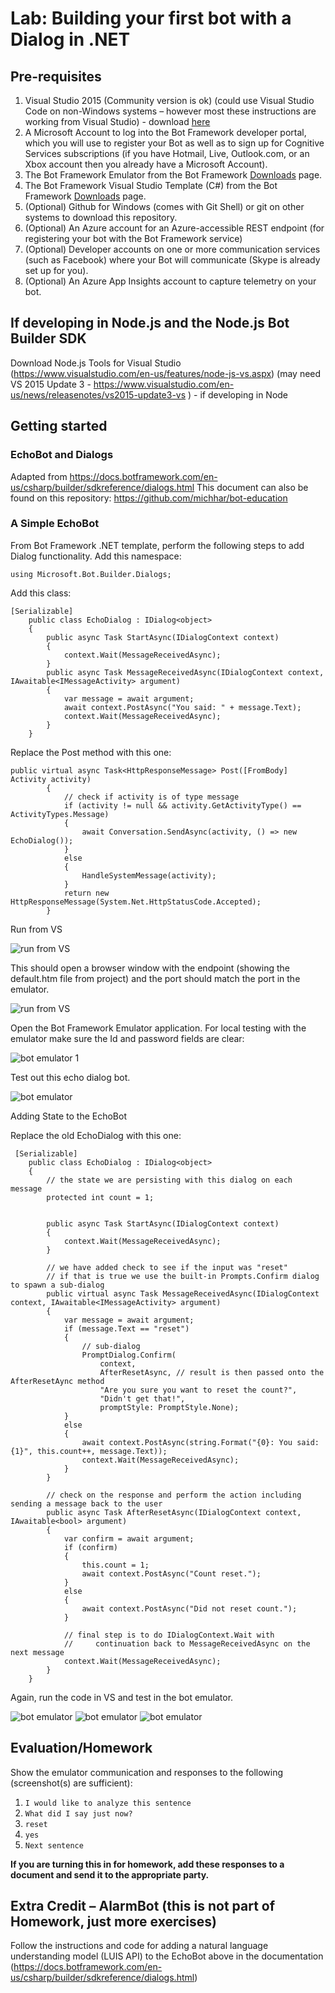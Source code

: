 # Lab:  Building your first bot with a Dialog in .NET

## Pre-requisites
1.	Visual Studio 2015 (Community version is ok) (could use Visual Studio Code on non-Windows systems – however most these instructions are working from Visual Studio) - download [here](https://beta.visualstudio.com/downloads/)
2.	A Microsoft Account to log into the Bot Framework developer portal, which you will use to register your Bot as well as to sign up for Cognitive Services subscriptions (if you have Hotmail, Live, Outlook.com, or an Xbox account then you already have a Microsoft Account).
4.	The Bot Framework Emulator from the Bot Framework [Downloads](https://docs.botframework.com/en-us/downloads/#navtitle) page.
5.	The Bot Framework Visual Studio Template (C#) from the Bot Framework [Downloads](https://docs.botframework.com/en-us/downloads/#navtitle) page.
6.	(Optional) Github for Windows (comes with Git Shell) or git on other systems to download this repository.
7.	(Optional) An Azure account for an Azure-accessible REST endpoint (for registering your bot with the Bot Framework service)
7.	(Optional) Developer accounts on one or more communication services (such as Facebook) where your Bot will communicate (Skype is already set up for you).
8.	(Optional) An Azure App Insights account to capture telemetry on your bot. 

## If developing in Node.js and the Node.js Bot Builder SDK

Download Node.js Tools for Visual Studio (https://www.visualstudio.com/en-us/features/node-js-vs.aspx) (may need VS 2015 Update 3 - https://www.visualstudio.com/en-us/news/releasenotes/vs2015-update3-vs ) - if developing in Node

## Getting started
### EchoBot and Dialogs

Adapted from https://docs.botframework.com/en-us/csharp/builder/sdkreference/dialogs.html
This document can also be found on this repository: https://github.com/michhar/bot-education 

### A Simple EchoBot

From Bot Framework .NET template, perform the following steps to add Dialog functionality.
Add this namespace:

`using Microsoft.Bot.Builder.Dialogs;`

Add this class:

```
[Serializable]
    public class EchoDialog : IDialog<object>
    {
        public async Task StartAsync(IDialogContext context)
        {
            context.Wait(MessageReceivedAsync);
        }
        public async Task MessageReceivedAsync(IDialogContext context, IAwaitable<IMessageActivity> argument)
        {
            var message = await argument;
            await context.PostAsync("You said: " + message.Text);
            context.Wait(MessageReceivedAsync);
        }
    }
```

Replace the Post method with this one:

```
public virtual async Task<HttpResponseMessage> Post([FromBody] Activity activity)
        {
            // check if activity is of type message
            if (activity != null && activity.GetActivityType() == ActivityTypes.Message)
            {
                await Conversation.SendAsync(activity, () => new EchoDialog());
            }
            else
            {
                HandleSystemMessage(activity);
            }
            return new HttpResponseMessage(System.Net.HttpStatusCode.Accepted);
        }

```

Run from VS
 
![run from VS](images/vs_run_browser.PNG)

This should open a browser window with the endpoint (showing the default.htm file from project) and the port should match the port in the emulator.

![run from VS](images/defaulthtm.PNG)

Open the Bot Framework Emulator application.  For local testing with the emulator make sure the Id and password fields are clear:
 
![bot emulator 1](images/emulator_clear_ids.PNG)


Test out this echo dialog bot.

 
![bot emulator ](images/emulator_simple_echo.PNG)



Adding State to the EchoBot

Replace the old EchoDialog with this one:

```
 [Serializable]
    public class EchoDialog : IDialog<object>
    {
        // the state we are persisting with this dialog on each message
        protected int count = 1;


        public async Task StartAsync(IDialogContext context)
        {
            context.Wait(MessageReceivedAsync);
        }

        // we have added check to see if the input was "reset"
        // if that is true we use the built-in Prompts.Confirm dialog to spawn a sub-dialog
        public virtual async Task MessageReceivedAsync(IDialogContext context, IAwaitable<IMessageActivity> argument)
        {
            var message = await argument;
            if (message.Text == "reset")
            {
                // sub-dialog
                PromptDialog.Confirm(
                    context,
                    AfterResetAsync, // result is then passed onto the AfterResetAync method
                    "Are you sure you want to reset the count?",
                    "Didn't get that!",
                    promptStyle: PromptStyle.None);
            }
            else
            {
                await context.PostAsync(string.Format("{0}: You said: {1}", this.count++, message.Text));
                context.Wait(MessageReceivedAsync);
            }
        }

        // check on the response and perform the action including sending a message back to the user
        public async Task AfterResetAsync(IDialogContext context, IAwaitable<bool> argument)
        {
            var confirm = await argument;
            if (confirm)
            {
                this.count = 1;
                await context.PostAsync("Count reset.");
            }
            else
            {
                await context.PostAsync("Did not reset count.");
            }

            // final step is to do IDialogContext.Wait with 
            //     continuation back to MessageReceivedAsync on the next message
            context.Wait(MessageReceivedAsync);
        }
    }   
```

Again, run the code in VS and test in the bot emulator.
 
 ![bot emulator ](images/emulator_state_echo1.PNG)
 ![bot emulator ](images/emulator_state_echo2.PNG)
 ![bot emulator ](images/emulator_state_echo3.PNG)


## Evaluation/Homework

Show the emulator communication and responses to the following (screenshot(s) are sufficient):

1.  `I would like to analyze this sentence`
2.  `What did I say just now?`
3.  `reset`
4.  `yes`
4.  `Next sentence`

**If you are turning this in for homework, add these responses to a document and send it to the appropriate party.**

## Extra Credit – AlarmBot (this is not part of Homework, just more exercises)

Follow the instructions and code for adding a natural language understanding model (LUIS API) to the EchoBot above in the documentation (https://docs.botframework.com/en-us/csharp/builder/sdkreference/dialogs.html)
